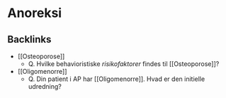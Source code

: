 # Anoreksi
## Backlinks
* [[Osteoporose]]
	* Q. Hvilke behavioristiske  *risikofaktorer* findes til [[Osteoporose]]?
* [[Oligomenorre]]
	* Q. Din patient i AP har [[Oligomenorre]]. Hvad er den initielle udredning?

<!-- #anki/deck/Medicine #anki/tag/med/Psychiatry -->

<!-- {BearID:27687981-37BE-41E6-9689-A066E3B13EFC-83502-0000582566069C63} -->
